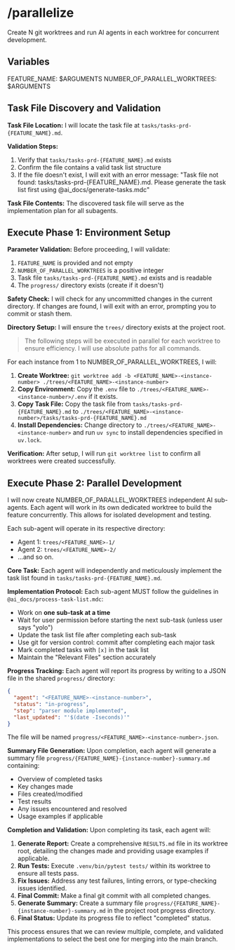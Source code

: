 # /parallelize

Create N git worktrees and run AI agents in each worktree for concurrent development.

## Variables

FEATURE_NAME: $ARGUMENTS
NUMBER_OF_PARALLEL_WORKTREES: $ARGUMENTS

## Task File Discovery and Validation

**Task File Location:** I will locate the task file at `tasks/tasks-prd-{FEATURE_NAME}.md`.

**Validation Steps:**
1. Verify that `tasks/tasks-prd-{FEATURE_NAME}.md` exists
2. Confirm the file contains a valid task list structure
3. If the file doesn't exist, I will exit with an error message: "Task file not found: tasks/tasks-prd-{FEATURE_NAME}.md. Please generate the task list first using @ai_docs/generate-tasks.mdc"

**Task File Contents:** The discovered task file will serve as the implementation plan for all subagents.

## Execute Phase 1: Environment Setup

**Parameter Validation:** Before proceeding, I will validate:
1. `FEATURE_NAME` is provided and not empty
2. `NUMBER_OF_PARALLEL_WORKTREES` is a positive integer
3. Task file `tasks/tasks-prd-{FEATURE_NAME}.md` exists and is readable
4. The `progress/` directory exists (create if it doesn't)

**Safety Check:** I will check for any uncommitted changes in the current directory. If changes are found, I will exit with an error, prompting you to commit or stash them.

**Directory Setup:** I will ensure the `trees/` directory exists at the project root.

> The following steps will be executed in parallel for each worktree to ensure efficiency. I will use absolute paths for all commands.

For each instance from 1 to NUMBER_OF_PARALLEL_WORKTREES, I will:

1.  **Create Worktree:** `git worktree add -b <FEATURE_NAME>-<instance-number> ./trees/<FEATURE_NAME>-<instance-number>`
2.  **Copy Environment:** Copy the `.env` file to `./trees/<FEATURE_NAME>-<instance-number>/.env` if it exists.
3.  **Copy Task File:** Copy the task file from `tasks/tasks-prd-{FEATURE_NAME}.md` to `./trees/<FEATURE_NAME>-<instance-number>/tasks/tasks-prd-{FEATURE_NAME}.md`
4.  **Install Dependencies:** Change directory to `./trees/<FEATURE_NAME>-<instance-number>` and run `uv sync` to install dependencies specified in `uv.lock`.

**Verification:** After setup, I will run `git worktree list` to confirm all worktrees were created successfully.

## Execute Phase 2: Parallel Development

I will now create NUMBER_OF_PARALLEL_WORKTREES independent AI sub-agents. Each agent will work in its own dedicated worktree to build the feature concurrently. This allows for isolated development and testing.

Each sub-agent will operate in its respective directory:
-   Agent 1: `trees/<FEATURE_NAME>-1/`
-   Agent 2: `trees/<FEATURE_NAME>-2/`
-   ...and so on.

**Core Task:**
Each agent will independently and meticulously implement the task list found in `tasks/tasks-prd-{FEATURE_NAME}.md`.

**Implementation Protocol:**
Each sub-agent MUST follow the guidelines in `@ai_docs/process-task-list.mdc`:
- Work on **one sub-task at a time**
- Wait for user permission before starting the next sub-task (unless user says "yolo")
- Update the task list file after completing each sub-task
- Use git for version control: commit after completing each major task
- Mark completed tasks with `[x]` in the task list
- Maintain the "Relevant Files" section accurately

**Progress Tracking:**
Each agent will report its progress by writing to a JSON file in the shared `progress/` directory:

```json
{
  "agent": "<FEATURE_NAME>-<instance-number>",
  "status": "in-progress",
  "step": "parser module implemented",
  "last_updated": "'$(date -Iseconds)'"
}
```
The file will be named `progress/<FEATURE_NAME>-<instance-number>.json`.

**Summary File Generation:**
Upon completion, each agent will generate a summary file `progress/{FEATURE_NAME}-{instance-number}-summary.md` containing:
- Overview of completed tasks
- Key changes made
- Files created/modified
- Test results
- Any issues encountered and resolved
- Usage examples if applicable

**Completion and Validation:**
Upon completing its task, each agent will:

1.  **Generate Report:** Create a comprehensive `RESULTS.md` file in its worktree root, detailing the changes made and providing usage examples if applicable.
2.  **Run Tests:** Execute `.venv/bin/pytest tests/` within its worktree to ensure all tests pass.
3.  **Fix Issues:** Address any test failures, linting errors, or type-checking issues identified.
4.  **Final Commit:** Make a final git commit with all completed changes.
5.  **Generate Summary:** Create a summary file `progress/{FEATURE_NAME}-{instance-number}-summary.md` in the project root progress directory.
6.  **Final Status:** Update its progress file to reflect "completed" status.

This process ensures that we can review multiple, complete, and validated implementations to select the best one for merging into the main branch.
